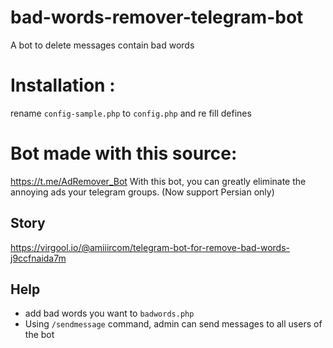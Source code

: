 # bad-words-remover-telegram-bot
 A bot to delete messages contain bad words
 
# Installation :
rename `config-sample.php` to `config.php` and re fill defines 

# Bot made with this source:
 https://t.me/AdRemover_Bot
 With this bot, you can greatly eliminate the annoying ads your telegram groups. (Now support Persian only)
## Story
 https://virgool.io/@amiiircom/telegram-bot-for-remove-bad-words-j9ccfnaida7m
## Help
 - add bad words you want to `badwords.php`
 - Using `/sendmessage` command, admin can send messages to all users of the bot
 
 
